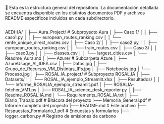 🔎 Esta es la estructura general del repositorio. La documentación detallada se encuentra disponible en los distintos documentos PDF y archivos README específicos incluidos en cada subdirectorio.
```
```
AEDI-IA/
│
├── Aura_Project/                           # Subproyecto Aura
│   ├── Caso 1/
│   │   ├── caso1.py
│   │   ├── european_routes_ranking.csv
│   │   └── renfe_unique_direct_routes.csv
│   ├── Caso 2/
│   │   ├── caso2.py
│   │   ├── european_routes_ranking.csv
│   │   └── train_routes.csv
│   ├── Caso 3/
│   │   ├── caso3.py
│   │   ├── classes.csv
│   │   └── largest_cities.csv
│   └── Readme_Aura.md
│
├── Azure/                                  # Subcarpeta Azure
│   ├── AzureUsage_AI_IDEA.csv
│   ├── Datos.jpg
│   ├── Grupo_de_Recursos_VM_Distintas_IPs.jpg
│   ├── Notebooks.jpg
│   └── Proceso.jpg
│
├── ROSAL.IA_project/                       # Subproyecto ROSAL.IA
│   ├── Datasets/
│   │   └── ROSAL_IA_ejemplo_Streamlit.xlsx
│   ├── Resultados/
│   │   └── Informe_ROSALIA_ejemplo_streamlit.pdf
│   ├── ROSALIA-fetcher_VM1.py
│   ├── ROSAL_IA_science_desk_reporter.py
│   ├── Readme_ROSAL.IA.md
│   └── Requirements_ROSAL.IA.txt
│
├── Diario_Trabajo.pdf                      # Bitácora del proyecto
├── Memoria_General.pdf                     # Informe completo del proyecto
├── README.md                               # Este archivo
├── Respuestas_Formulario_1.pdf             # Encuestas y formularios
├── logger_carbon.py                        # Registro de emisiones de carbono
```
